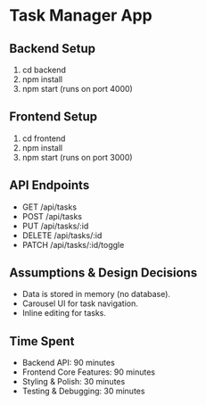 # Task Manager App

## Backend Setup
1. cd backend
2. npm install
3. npm start (runs on port 4000)

## Frontend Setup
1. cd frontend
2. npm install
3. npm start (runs on port 3000)

## API Endpoints
- GET /api/tasks
- POST /api/tasks
- PUT /api/tasks/:id
- DELETE /api/tasks/:id
- PATCH /api/tasks/:id/toggle

## Assumptions & Design Decisions
- Data is stored in memory (no database).
- Carousel UI for task navigation.
- Inline editing for tasks.

## Time Spent
- Backend API: 90 minutes
- Frontend Core Features: 90 minutes
- Styling & Polish: 30 minutes
- Testing & Debugging: 30 minutes